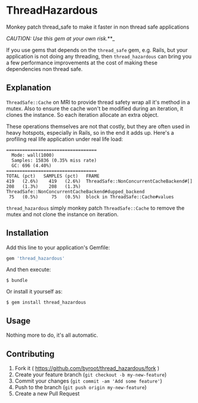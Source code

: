 # ThreadHazardous

Monkey patch thread_safe to make it faster in non thread safe applications

_CAUTION: Use this gem at your own risk._**_

If you use gems that depends on the `thread_safe` gem,
e.g. Rails, but your application is not doing any threading, then `thread_hazardous` can bring you a few performance
improvements at the cost of making these dependencies non thread safe.

## Explanation

`ThreadSafe::Cache` on MRI to provide thread safety wrap all it's method in a mutex.
Also to ensure the cache won't be modified during an iteration, it clones the instance. So each iteration allocate an extra object.


These operations themselves are not that costly, but they are often used in heavy hotspots, especially in Rails, so in the end it adds up.
Here's a profiling real life application under real life load:

```
==================================
  Mode: wall(1000)
  Samples: 15836 (0.35% miss rate)
  GC: 696 (4.40%)
==================================
TOTAL (pct)   SAMPLES (pct)   FRAME
419   (2.6%)    419   (2.6%)  ThreadSafe::NonConcurrentCacheBackend#[]
208   (1.3%)    208   (1.3%)  ThreadSafe::NonConcurrentCacheBackend#dupped_backend
 75   (0.5%)     75   (0.5%)  block in ThreadSafe::Cache#values
```


`thread_hazardous` simply monkey patch `ThreadSafe::Cache` to remove the mutex and not clone the instance on iteration.

## Installation

Add this line to your application's Gemfile:

```ruby
gem 'thread_hazardous'
```

And then execute:

    $ bundle

Or install it yourself as:

    $ gem install thread_hazardous

## Usage

Nothing more to do, it's all automatic.

## Contributing

1. Fork it ( https://github.com/byroot/thread_hazardous/fork )
2. Create your feature branch (`git checkout -b my-new-feature`)
3. Commit your changes (`git commit -am 'Add some feature'`)
4. Push to the branch (`git push origin my-new-feature`)
5. Create a new Pull Request
